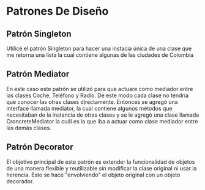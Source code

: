 # Patrones De Diseño
## Patrón Singleton
Utilicé el patrón Singleton para hacer una instacia única de una clase que me retorna una lista la cual contiene algunas de las ciudades de Colombia 
## Patrón Mediator
En este caso este patrón se utilizó para que actuare como mediador entre las clases Coche, Teléfono y Radio. De este modo cada clase no tendría que conocer las otras clases directamente. Entonces se agregó una interface llamada mediator, la cual contiene algunos métodos que necesitaban de la instancia de otras clases y se le agregó una clase llamada CroncreteMediator la cuál es la que iba a actuar como clase mediador entre las demás clases.
## Patrón Decorator
El objetivo principal de este patrón es extender la funcionalidad de objetos de una manera flexible y reutilizable sin modificar la clase original ni usar la herencia. Esto se hace "envolviendo" el objeto original con un objeto decorador.
